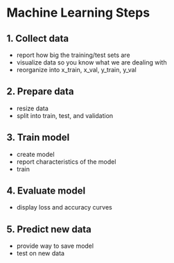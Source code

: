 # Machine Learning Steps

## 1. Collect data
* report how big the training/test sets are
* visualize data so you know what we are dealing with
* reorganize into x_train, x_val, y_train, y_val

## 2. Prepare data
* resize data
* split into train, test, and validation

## 3. Train model
* create model
* report characteristics of the model
* train

## 4. Evaluate model
* display loss and accuracy curves

## 5. Predict new data
* provide way to save model
* test on new data
